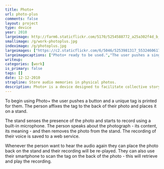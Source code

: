 ```yaml
---
title: Photo+
url: photo-plus
comments: false
layout: project
type: device
year: 2010
largeimage: http://farm6.staticflickr.com/5170/5254588772_a25a302f4d_b_d.jpg
smallimage: /g/work-photoplus.jpg
indeximage: /g/photoplus.jpg
largeimages: ["https://c2.staticflickr.com/6/5046/5253981317_5532460617_b.jpg","https://c2.staticflickr.com/6/5122/5253982897_a1dd05b906_b.jpg","https://c2.staticflickr.com/6/5127/5254591484_fb2cce829a_b.jpg","https://c2.staticflickr.com/6/5170/5254588772_a25a302f4d_b.jpg","https://c2.staticflickr.com/6/5086/5280583557_02aa8433a4_b.jpg"]
largeimagecaptions: ["Photo+ ready to be used.","The user pushes a single button to begin.","A unique adhesive tag is printed and given to the user. They attach it to the back of their photograph, and place the photograph onto a stand","Photo+ recognizes the new tag, and propts the user to describe their photo, its contents, what it means. When the user stops talking, the audio is processed and saved to a remote server. A URL printed on the adhesive tag can be used to retrieve the audio at any time. The user is prompted to remove their photo, and the process starts again.","Photo+ being used to hear the story associated with a photograph."]
writeup: 
categories: [work]
is_primary: false
tags: []
date: 12-12-2010
strapline: Store audio memories in physical photos.
description: Photo+ is a device designed to facilitate collective storytelling projects. It allows a person to make an audio recording of their voice - a memory, story or description - and then "attach" that story to a physical photograph. At any time in the future, a person can simply place their photo back on Photo+, and their story will be re-played. They can visit a unique URL for their photograph, and hear their story online. Photo+ extends the capabilities of physical photographs with new technology, while preserving the centrality of a physical artifact to act of remembering.
---
```

To begin using Photo+ the user pushes a button and a unique tag is printed for them. The person affixes the tag to the back of their photo and places it on a stand. 

The stand senses the presence of the photo and starts to record using a built-in microphone. The person speaks about the photograph - its content, its meaning - and then removes the photo from the stand. The recording of their voice is saved to a web service. 

Whenever the person want to hear the audio again they can place the photo back on the stand and their recording will be re-played. They can also use their smartphone to scan the tag on the back of the photo - this will retrieve and play the recording.  
